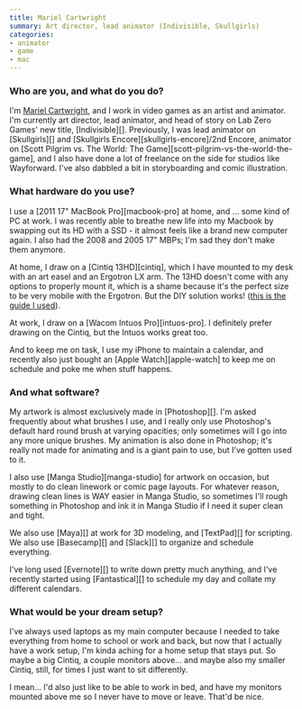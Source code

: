 ```yaml
---
title: Mariel Cartwright
summary: Art director, lead animator (Indivisible, Skullgirls)
categories:
- animator
- game
- mac
---
```


### Who are you, and what do you do?

I'm [Mariel Cartwright](http://kinucakes.tumblr.com "Mariel's Tumblr account."), and I work in video games as an artist and animator. I'm currently art director, lead animator, and head of story on Lab Zero Games' new title, [Indivisible][]. Previously, I was lead animator on [Skullgirls][] and [Skullgirls Encore][skullgirls-encore]/2nd Encore, animator on [Scott Pilgrim vs. The World: The Game][scott-pilgrim-vs-the-world-the-game], and I also have done a lot of freelance on the side for studios like Wayforward. I've also dabbled a bit in storyboarding and comic illustration.

### What hardware do you use?

I use a [2011 17" MacBook Pro][macbook-pro] at home, and ... some kind of PC at work. I was recently able to breathe new life into my Macbook by swapping out its HD with a SSD - it almost feels like a brand new computer again. I also had the 2008 and 2005 17" MBPs; I'm sad they don't make them anymore.

At home, I draw on a [Cintiq 13HD][cintiq], which I have mounted to my desk with an art easel and an Ergotron LX arm. The 13HD doesn't come with any options to properly mount it, which is a shame because it's the perfect size to be very mobile with the Ergotron. But the DIY solution works! ([this is the guide I used](http://www.fantasio.info/2013/05/setting-up-wacom-cintiq-13hd-with.html "A guide for mounting a 13 inch Cintiq.")).

At work, I draw on a [Wacom Intuos Pro][intuos-pro]. I definitely prefer drawing on the Cintiq, but the Intuos works great too.

And to keep me on task, I use my iPhone to maintain a calendar, and recently also just bought an [Apple Watch][apple-watch] to keep me on schedule and poke me when stuff happens.

### And what software?

My artwork is almost exclusively made in [Photoshop][]. I'm asked frequently about what brushes I use, and I really only use Photoshop's default hard round brush at varying opacities; only sometimes will I go into any more unique brushes. My animation is also done in Photoshop; it's really not made for animating and is a giant pain to use, but I've gotten used to it.

I also use [Manga Studio][manga-studio] for artwork on occasion, but mostly to do clean linework or comic page layouts. For whatever reason, drawing clean lines is WAY easier in Manga Studio, so sometimes I'll rough something in Photoshop and ink it in Manga Studio if I need it super clean and tight.

We also use [Maya][] at work for 3D modeling, and [TextPad][] for scripting. We also use [Basecamp][] and [Slack][] to organize and schedule everything.

I've long used [Evernote][] to write down pretty much anything, and I've recently started using [Fantastical][] to schedule my day and collate my different calendars.

### What would be your dream setup?

I've always used laptops as my main computer because I needed to take everything from home to school or work and back, but now that I actually have a work setup, I'm kinda aching for a home setup that stays put. So maybe a big Cintiq, a couple monitors above... and maybe also my smaller Cintiq, still, for times I just want to sit differently.

I mean... I'd also just like to be able to work in bed, and have my monitors mounted above me so I never have to move or leave. That'd be nice.
